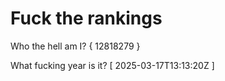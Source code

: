 # Fuck the rankings

Who the hell am I?
{ 12818279 }

What fucking year is it?
[ 2025-03-17T13:13:20Z ]
